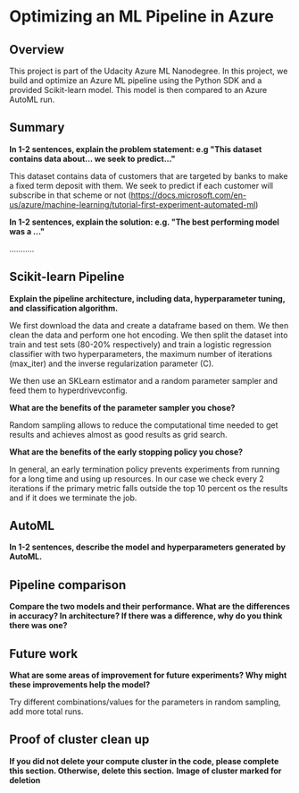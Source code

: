 # Optimizing an ML Pipeline in Azure

## Overview
This project is part of the Udacity Azure ML Nanodegree.
In this project, we build and optimize an Azure ML pipeline using the Python SDK and a provided Scikit-learn model.
This model is then compared to an Azure AutoML run.

## Summary
**In 1-2 sentences, explain the problem statement: e.g "This dataset contains data about... we seek to predict..."**

This dataset contains data of customers that are targeted by banks to make a fixed term deposit with them. We seek to predict if each customer will subscribe in that scheme or not (https://docs.microsoft.com/en-us/azure/machine-learning/tutorial-first-experiment-automated-ml)

**In 1-2 sentences, explain the solution: e.g. "The best performing model was a ..."**

...........

## Scikit-learn Pipeline
**Explain the pipeline architecture, including data, hyperparameter tuning, and classification algorithm.**

We first download the data and create a dataframe based on them. We then clean the data and perform one hot encoding. We then split the dataset into train and test sets (80-20% respectively) and train a logistic regression classifier with two hyperparameters, the maximum number of iterations (max_iter) and the inverse regularization parameter (C). 

We then use an SKLearn estimator and a random parameter sampler and feed them to hyperdrivevconfig. 

**What are the benefits of the parameter sampler you chose?**

Random sampling allows to reduce the computational time needed to get results and achieves almost as good results as grid search. 

**What are the benefits of the early stopping policy you chose?**

In general, an early termination policy prevents experiments from running for a long time and using up resources. In our case we check every 2 iterations if the primary metric falls outside the top 10 percent os the results and if it does we terminate the job.

## AutoML
**In 1-2 sentences, describe the model and hyperparameters generated by AutoML.**

## Pipeline comparison
**Compare the two models and their performance. What are the differences in accuracy? In architecture? If there was a difference, why do you think there was one?**

## Future work
**What are some areas of improvement for future experiments? Why might these improvements help the model?**

Try different combinations/values for the parameters in random sampling, add more total runs.

## Proof of cluster clean up
**If you did not delete your compute cluster in the code, please complete this section. Otherwise, delete this section.**
**Image of cluster marked for deletion**
